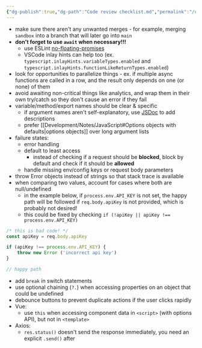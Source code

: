 ```yaml
---
{"dg-publish":true,"dg-path":"Code review checklist.md","permalink":"/code-review-checklist/"}
---
```



- make sure there aren't any unwanted merges - for example, merging `sandbox` into a branch that will later go into `main`
- **don't forget to use `await` when necessary!!!**
    - use ESLint [no-floating-promises](https://typescript-eslint.io/rules/no-floating-promises/)
    - VSCode inlay hints can help too (ex. `typescript.inlayHints.variableTypes.enabled` and `typescript.inlayHints.functionLikeReturnTypes.enabled`)
- look for opportunities to parallelize things - ex. if multiple async functions are called in a row, and the result only depends on one (or none) of them
- avoid awaiting non-critical things like analytics, and wrap them in their own try/catch so they don't cause an error if they fail
- variable/method/export names should be clear & specific
    - if argument names aren't self-explanatory, use [JSDoc](https://jsdoc.app/about-getting-started.html) to add descriptions
    - prefer [[Development/Notes/JavaScript#Options objects with defaults\|options objects]] over long argument lists
- failure states:
    - error handling
    - default to least access
        - instead of checking if a request should be **blocked**, block by default and check if it should be **allowed**
    - handle missing env/config keys or request body parameters
- throw Error objects instead of strings so that stack trace is available
- when comparing two values, account for cases where both are null/undefined
    - in the example below, if `process.env.API_KEY` is not set, the happy path will be followed if `req.body.apiKey` is not provided, which is probably not desired!
    - this could be fixed by checking `if (!apiKey || apiKey !== process.env.API_KEY)`

```js
/* this is bad code! */
const apiKey = req.body.apiKey

if (apiKey !== process.env.API_KEY) {
    throw new Error ('incorrect api key')
}

// happy path
```

- add `break` in switch statements
- use optional chaining (`?.`) when accessing properties on an object that could be undefined
- debounce buttons to prevent duplicate actions if the user clicks rapidly
- Vue:
    - use `this` when accessing component data in `<script>` (with options API), but not in `<template>`
- Axios:
    - `res.status()` doesn't send the response immediately, you need an explicit `.send()` after
